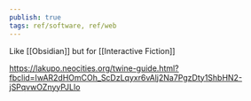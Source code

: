 ```yaml
---
publish: true
tags: ref/software, ref/web
---
```

Like [[Obsidian]] but for [[Interactive Fiction]]

https://lakupo.neocities.org/twine-guide.html?fbclid=IwAR2dHOmCOh_ScDzLqyxr6vAlj2Na7PgzDty1ShbHN2-jSPqvwOZnyyPJLlo
